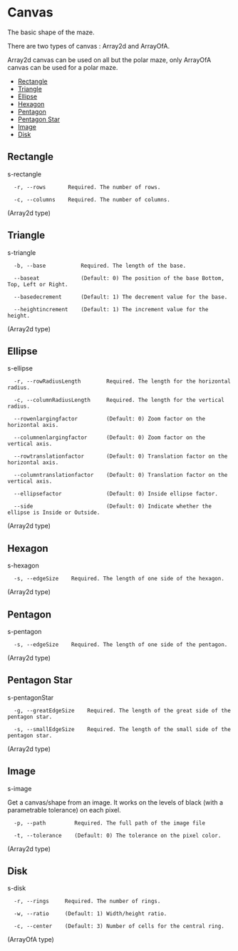 # Canvas

The basic shape of the maze.

There are two types of canvas : Array2d and ArrayOfA.

Array2d canvas can be used on all but the polar maze, only ArrayOfA canvas can be used for a polar maze.

  - [Rectangle](#rectangle)
  - [Triangle](#triangle)
  - [Ellipse](#ellipse)
  - [Hexagon](#hexagon)
  - [Pentagon](#pentagon)
  - [Pentagon Star](#pentagon-star)
  - [Image](#image)
  - [Disk](#disk)

## Rectangle

s-rectangle

```
  -r, --rows       Required. The number of rows.

  -c, --columns    Required. The number of columns.
```

(Array2d type)

## Triangle

s-triangle

```
  -b, --base           Required. The length of the base.

  --baseat             (Default: 0) The position of the base Bottom, Top, Left or Right.

  --basedecrement      (Default: 1) The decrement value for the base.

  --heightincrement    (Default: 1) The increment value for the height.
```

(Array2d type)

## Ellipse

s-ellipse

```
  -r, --rowRadiusLength        Required. The length for the horizontal radius.

  -c, --columnRadiusLength     Required. The length for the vertical radius.

  --rowenlargingfactor         (Default: 0) Zoom factor on the horizontal axis.

  --columnenlargingfactor      (Default: 0) Zoom factor on the vertical axis.

  --rowtranslationfactor       (Default: 0) Translation factor on the horizontal axis.

  --columntranslationfactor    (Default: 0) Translation factor on the vertical axis.

  --ellipsefactor              (Default: 0) Inside ellipse factor.

  --side                       (Default: 0) Indicate whether the ellipse is Inside or Outside.
```

(Array2d type)

## Hexagon

s-hexagon

```
  -s, --edgeSize    Required. The length of one side of the hexagon.
```

(Array2d type)

## Pentagon

s-pentagon

```
  -s, --edgeSize    Required. The length of one side of the pentagon.
```

(Array2d type)

## Pentagon Star

s-pentagonStar

```
  -g, --greatEdgeSize    Required. The length of the great side of the pentagon star.

  -s, --smallEdgeSize    Required. The length of the small side of the pentagon star.
```

(Array2d type)

## Image

s-image

Get a canvas/shape from an image. It works on the levels of black (with a parametrable tolerance) on each pixel.


```
  -p, --path         Required. The full path of the image file

  -t, --tolerance    (Default: 0) The tolerance on the pixel color.
```

(Array2d type)

## Disk

s-disk

```
  -r, --rings     Required. The number of rings.

  -w, --ratio     (Default: 1) Width/height ratio.

  -c, --center    (Default: 3) Number of cells for the central ring.
```

(ArrayOfA type)